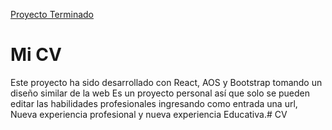 
[Proyecto Terminado](#)

# Mi CV

Este proyecto ha sido desarrollado con React, AOS y Bootstrap tomando un diseño similar de la web
Es un proyecto personal así que solo se pueden editar las habilidades profesionales ingresando como entrada una url,
Nueva experiencia profesional y nueva experiencia Educativa.# CV
